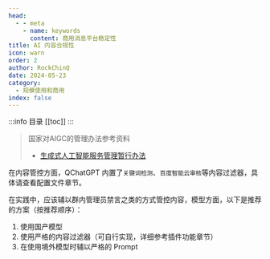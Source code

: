 ```yaml
---
head:
  - - meta
    - name: keywords
      content: 商用消息平台稳定性
title: AI 内容合规性
icon: warn
order: 2
author: RockChinQ
date: 2024-05-23
category:
  - 规模使用和商用
index: false
---
```


:::info 目录
[[toc]]
:::

> 国家对AIGC的管理办法参考资料
>
> - [生成式人工智能服务管理暂行办法](https://www.cac.gov.cn/2023-07/13/c_1690898327029107.htm)

在内容管控方面，QChatGPT 内置了`关键词检测`、`百度智能云审核`等内容过滤器，具体请查看配置文件章节。

在实践中，应该辅以群内管理员禁言之类的方式管控内容，模型方面，以下是推荐的方案（按推荐顺序）：

1. 使用国产模型
2. 使用严格的内容过滤器（可自行实现，详细参考插件功能章节）
3. 在使用境外模型时辅以严格的 Prompt